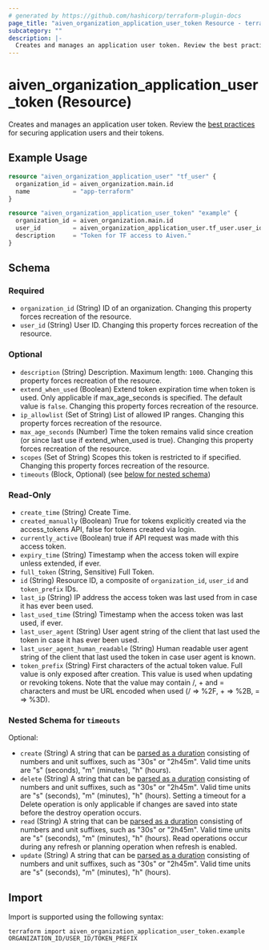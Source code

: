 ```yaml
---
# generated by https://github.com/hashicorp/terraform-plugin-docs
page_title: "aiven_organization_application_user_token Resource - terraform-provider-aiven"
subcategory: ""
description: |-
  Creates and manages an application user token. Review the best practices https://aiven.io/docs/platform/concepts/application-users#security-best-practices for securing application users and their tokens.
---
```


# aiven_organization_application_user_token (Resource)

Creates and manages an application user token. Review the [best practices](https://aiven.io/docs/platform/concepts/application-users#security-best-practices) for securing application users and their tokens.

## Example Usage

```terraform
resource "aiven_organization_application_user" "tf_user" {
  organization_id = aiven_organization.main.id
  name            = "app-terraform"
}

resource "aiven_organization_application_user_token" "example" {
  organization_id = aiven_organization.main.id
  user_id         = aiven_organization_application_user.tf_user.user_id
  description     = "Token for TF access to Aiven."
}
```

<!-- schema generated by tfplugindocs -->
## Schema

### Required

- `organization_id` (String) ID of an organization. Changing this property forces recreation of the resource.
- `user_id` (String) User ID. Changing this property forces recreation of the resource.

### Optional

- `description` (String) Description. Maximum length: `1000`. Changing this property forces recreation of the resource.
- `extend_when_used` (Boolean) Extend token expiration time when token is used. Only applicable if max_age_seconds is specified. The default value is `false`. Changing this property forces recreation of the resource.
- `ip_allowlist` (Set of String) List of allowed IP ranges. Changing this property forces recreation of the resource.
- `max_age_seconds` (Number) Time the token remains valid since creation (or since last use if extend_when_used is true). Changing this property forces recreation of the resource.
- `scopes` (Set of String) Scopes this token is restricted to if specified. Changing this property forces recreation of the resource.
- `timeouts` (Block, Optional) (see [below for nested schema](#nestedblock--timeouts))

### Read-Only

- `create_time` (String) Create Time.
- `created_manually` (Boolean) True for tokens explicitly created via the access_tokens API, false for tokens created via login.
- `currently_active` (Boolean) true if API request was made with this access token.
- `expiry_time` (String) Timestamp when the access token will expire unless extended, if ever.
- `full_token` (String, Sensitive) Full Token.
- `id` (String) Resource ID, a composite of `organization_id`, `user_id` and `token_prefix` IDs.
- `last_ip` (String) IP address the access token was last used from in case it has ever been used.
- `last_used_time` (String) Timestamp when the access token was last used, if ever.
- `last_user_agent` (String) User agent string of the client that last used the token in case it has ever been used.
- `last_user_agent_human_readable` (String) Human readable user agent string of the client that last used the token in case user agent is known.
- `token_prefix` (String) First characters of the actual token value. Full value is only exposed after creation. This value is used when updating or revoking tokens. Note that the value may contain /, + and = characters and must be URL encoded when used (/ =&gt; %2F, + =&gt; %2B, = =&gt; %3D).

<a id="nestedblock--timeouts"></a>
### Nested Schema for `timeouts`

Optional:

- `create` (String) A string that can be [parsed as a duration](https://pkg.go.dev/time#ParseDuration) consisting of numbers and unit suffixes, such as "30s" or "2h45m". Valid time units are "s" (seconds), "m" (minutes), "h" (hours).
- `delete` (String) A string that can be [parsed as a duration](https://pkg.go.dev/time#ParseDuration) consisting of numbers and unit suffixes, such as "30s" or "2h45m". Valid time units are "s" (seconds), "m" (minutes), "h" (hours). Setting a timeout for a Delete operation is only applicable if changes are saved into state before the destroy operation occurs.
- `read` (String) A string that can be [parsed as a duration](https://pkg.go.dev/time#ParseDuration) consisting of numbers and unit suffixes, such as "30s" or "2h45m". Valid time units are "s" (seconds), "m" (minutes), "h" (hours). Read operations occur during any refresh or planning operation when refresh is enabled.
- `update` (String) A string that can be [parsed as a duration](https://pkg.go.dev/time#ParseDuration) consisting of numbers and unit suffixes, such as "30s" or "2h45m". Valid time units are "s" (seconds), "m" (minutes), "h" (hours).

## Import

Import is supported using the following syntax:

```shell
terraform import aiven_organization_application_user_token.example ORGANIZATION_ID/USER_ID/TOKEN_PREFIX
```
